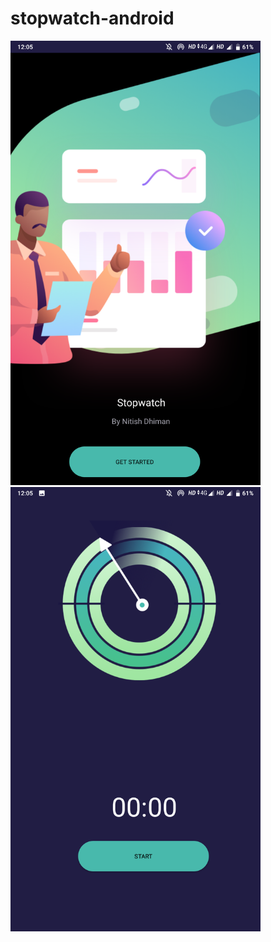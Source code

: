 # stopwatch-android
<img src="image1.png" width="400" heigth="40">
<img src="image2.png" width="400" heigth="40">

